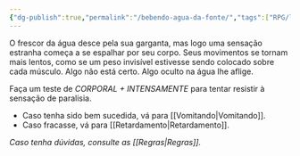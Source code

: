 ```yaml
---
{"dg-publish":true,"permalink":"/bebendo-agua-da-fonte/","tags":["RPG/livro-jogo/Aasthar/story-points"],"created":"2024-12-24T17:41:13.292-05:00","updated":"2025-01-26T19:07:02.460-05:00"}
---
```



O frescor da água desce pela sua garganta, mas logo uma sensação estranha começa a se espalhar por seu corpo. Seus movimentos se tornam mais lentos, como se um peso invisível estivesse sendo colocado sobre cada músculo. Algo não está certo. Algo oculto na água lhe aflige.

Faça um teste de *CORPORAL + INTENSAMENTE* para tentar resistir à sensação de paralisia.

- Caso tenha sido bem sucedida, vá para [[Vomitando\|Vomitando]].
- Caso fracasse, vá para [[Retardamento\|Retardamento]].

*Caso tenha dúvidas, consulte as [[Regras\|Regras]].*
